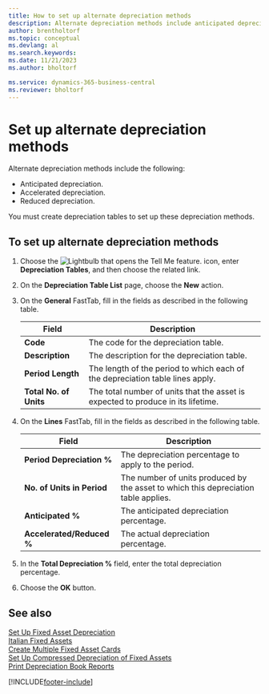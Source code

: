 ```yaml
---
title: How to set up alternate depreciation methods
description: Alternate depreciation methods include anticipated depreciation, accelerated depreciation, and reduced depreciation.
author: brentholtorf
ms.topic: conceptual
ms.devlang: al
ms.search.keywords:
ms.date: 11/21/2023
ms.author: bholtorf

ms.service: dynamics-365-business-central
ms.reviewer: bholtorf
---
```

# Set up alternate depreciation methods
Alternate depreciation methods include the following:  

- Anticipated depreciation.  
- Accelerated depreciation.  
- Reduced depreciation.  

You must create depreciation tables to set up these depreciation methods.  

## To set up alternate depreciation methods  

1.  Choose the ![Lightbulb that opens the Tell Me feature.](../../media/ui-search/search_small.png "Tell me what you want to do") icon, enter **Depreciation Tables**, and then choose the related link.  
2.  On the **Depreciation Table List** page, choose the **New** action.  
3.  On the **General** FastTab, fill in the fields as described in the following table.  

    |Field|Description|  
    |---------------------------------|---------------------------------------|  
    |**Code**|The code for the depreciation table.|  
    |**Description**|The description for the depreciation table.|  
    |**Period Length**|The length of the period to which each of the depreciation table lines apply.|  
    |**Total No. of Units**|The total number of units that the asset is expected to produce in its lifetime.|  

4.  On the **Lines** FastTab, fill in the fields as described in the following table.  

    |Field|Description|  
    |---------------------------------|---------------------------------------|  
    |**Period Depreciation %**|The depreciation percentage to apply to the period.|  
    |**No. of Units in Period**|The number of units produced by the asset to which this depreciation table applies.|  
    |**Anticipated %**|The anticipated depreciation percentage.|  
    |**Accelerated/Reduced %**|The actual depreciation percentage.|  

5.  In the **Total Depreciation %** field, enter the total depreciation percentage.  
6.  Choose the **OK** button.  

## See also  
 [Set Up Fixed Asset Depreciation](../../fa-how-setup-depreciation.md)   
 [Italian Fixed Assets](italian-fixed-assets.md)   
 [Create Multiple Fixed Asset Cards](how-to-create-multiple-fixed-asset-cards.md)   
 [Set Up Compressed Depreciation of Fixed Assets](how-to-set-up-compressed-depreciation-of-fixed-assets.md)   
 [Print Depreciation Book Reports](how-to-print-depreciation-book-reports.md)


[!INCLUDE[footer-include](../../includes/footer-banner.md)]
